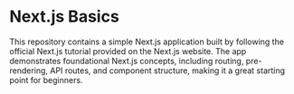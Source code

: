 # Next.js Basics
This repository contains a simple Next.js application built by following the official Next.js tutorial provided on the Next.js website. The app demonstrates foundational Next.js concepts, including routing, pre-rendering, API routes, and component structure, making it a great starting point for beginners.
